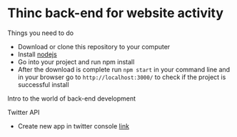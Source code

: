 # Thinc back-end for website activity

Things you need to do
- Download or clone this repository to your computer
- Install [nodejs](https://nodejs.org/en/)
- Go into your project and run npm install
- After the download is complete run `npm start` in your command line and in your browser go to `http://localhost:3000/` to check if the project is successful install

Intro to the world of back-end development


Twitter API
- Create new app in twitter console [link](https://apps.twitter.com/app/new)